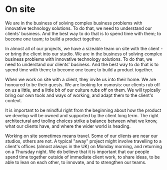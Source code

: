 # On site

We are in the business of solving complex business problems with innovative technology solutions. To do that, we need to understand our clients' business. And the best way to do that is to spend time with them; to become one team; to build a product together.

In almost all of our projects, we have a sizeable team on site with the client - or bring the client into our studio. We are in the business of solving complex business problems with innovative technology solutions. To do that, we need to understand our clients' business. And the best way to do that is to spend time with them; to become one team; to build a product together.

When we work on site with a client, they invite us into their home. We are honoured to be their guests. We are looking for osmosis: our clients rub off on us a little, and a little bit of our culture rubs off on them. We will typically bring our own tools and ways of working, and adapt them to the client's context.

It is important to be mindful right from the beginning about how the product we develop will be owned and supported by the client long term. The right architectural and tooling choices strike a balance between what we know, what our clients have, and where the wider world is heading.

Working on site sometimes means travel. Some of our clients are near our studios, others are not. A typical "away" project might involve travelling to a client's offices (almost always in the UK) on Monday morning, and returning on a Thursday night. We do believe that it is important that our people spend time together outside of immediate client work, to share ideas, to be able to lean on each other, to innovate, and to strengthen our teams.
